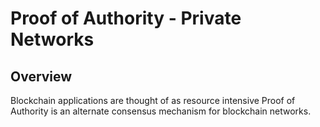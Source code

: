 


# Proof of Authority - Private Networks

## Overview
Blockchain applications are thought of as resource intensive Proof of Authority is an alternate consensus mechanism for blockchain networks. 

<!--stackedit_data:
eyJoaXN0b3J5IjpbNTk5MTY0MDU0LC0xMjg3MDYxOTczXX0=
-->